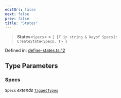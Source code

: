 ```yaml
---
editUrl: false
next: false
prev: false
title: "States"
---
```


> **States**\<`Specs`\> = `{ [T in string & keyof Specs]: CreateState<Specs, T> }`

Defined in: [define-states.ts:12](https://github.com/WinstonFassett/matchina/blob/2d22b2187dda803854f54b63fe09d04bd833387d/src/define-states.ts#L12)

## Type Parameters

### Specs

`Specs` *extends* [`TaggedTypes`](/docs/src/content/docs/reference/type-aliases/taggedtypes/)
